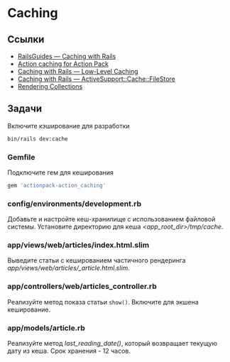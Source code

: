 # Caching

## Ссылки

* [RailsGuides — Caching with Rails](https://guides.rubyonrails.org/caching_with_rails.html)
* [Action caching for Action Pack](https://github.com/rails/actionpack-action_caching)
* [Caching with Rails — Low-Level Caching](https://guides.rubyonrails.org/caching_with_rails.html#low-level-caching)
* [Caching with Rails — ActiveSupport::Cache::FileStore](https://guides.rubyonrails.org/caching_with_rails.html#activesupport-cache-filestore)
* [Rendering Collections](https://guides.rubyonrails.org/layouts_and_rendering.html#rendering-collections)

## Задачи

Включите кэширование для разработки

```bash
bin/rails dev:cache
```

### Gemfile

Подключите гем для кеширования

```ruby
gem 'actionpack-action_caching'
```

### config/environments/development.rb

Добавьте и настройте кеш-хранилище с использованием файловой системы. Установите директорию для кеша *<app_root_dir>/tmp/cache*.

### app/views/web/articles/index.html.slim

Выведите статьи с кешированием частичного рендеринга *app/views/web/articles/_article.html.slim*.

### app/controllers/web/articles_controller.rb

Реализуйте метод показа статьи `show()`. Включите для экшена кеширование.

### app/models/article.rb

Реализуйте метод *last_reading_date()*, который возвращает текущую дату из кеша. Срок хранения - 12 часов.
